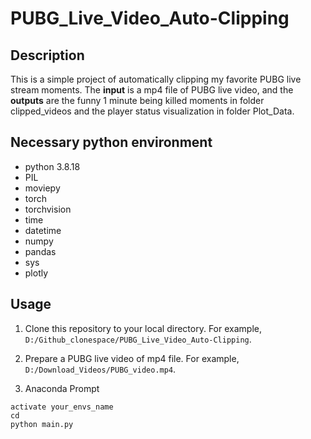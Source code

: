 # PUBG_Live_Video_Auto-Clipping
## Description
This is a simple project of automatically  clipping my favorite PUBG live stream moments. The **input** is a mp4 file of PUBG live video, and the **outputs** are the funny 1 minute being killed moments in folder clipped_videos and the player status visualization in folder Plot_Data.

## Necessary python environment
- python 3.8.18
- PIL
- moviepy
- torch
- torchvision
- time
- datetime
- numpy
- pandas
- sys
- plotly

## Usage 
1. Clone this repository to your local directory. For example, `D:/Github_clonespace/PUBG_Live_Video_Auto-Clipping`. 

2. Prepare a PUBG live video of mp4 file. For example, `D:/Download_Videos/PUBG_video.mp4`.

3. Anaconda Prompt
```{bash}
activate your_envs_name
cd
python main.py 
```
